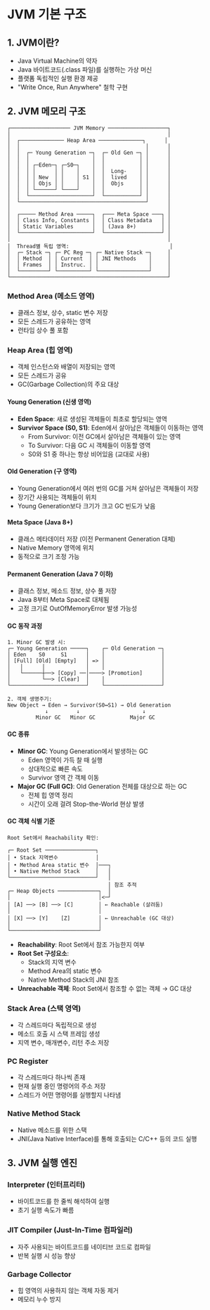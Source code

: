 # JVM 기본 구조

## 1. JVM이란?
- Java Virtual Machine의 약자
- Java 바이트코드(.class 파일)를 실행하는 가상 머신
- 플랫폼 독립적인 실행 환경 제공
- "Write Once, Run Anywhere" 철학 구현

## 2. JVM 메모리 구조

```
┌─────────────────── JVM Memory ───────────────────┐
│                                                  │
│  ┌────────────── Heap Area ──────────────┐      │
│  │                                        │      │
│  │  ┌─ Young Generation ─┐  ┌─ Old Gen ─┐ │      │
│  │  │                    │  │           │ │      │
│  │  │ ┌─Eden─┐ ┌─S0─┐    │  │           │ │      │
│  │  │ │      │ │    │    │  │  Long-    │ │      │
│  │  │ │ New  │ │    │ S1 │  │  lived    │ │      │
│  │  │ │ Objs │ │    │    │  │  Objs     │ │      │
│  │  │ └──────┘ └────┘    │  │           │ │      │
│  │  └────────────────────┘  └───────────┘ │      │
│  └────────────────────────────────────────┘      │
│                                                  │
│  ┌───── Method Area ─────┐  ┌─── Meta Space ───┐ │
│  │ Class Info, Constants │  │ Class Metadata   │ │
│  │ Static Variables      │  │ (Java 8+)        │ │
│  └───────────────────────┘  └──────────────────┘ │
│                                                  │
│  Thread별 독립 영역:                                │
│  ┌─ Stack ─┐ ┌─ PC Reg ─┐ ┌─ Native Stack ─┐     │
│  │ Method  │ │ Current  │ │ JNI Methods    │     │
│  │ Frames  │ │ Instruc. │ │                │     │
│  └─────────┘ └──────────┘ └────────────────┘     │
└──────────────────────────────────────────────────┘
```

### Method Area (메소드 영역)
- 클래스 정보, 상수, static 변수 저장
- 모든 스레드가 공유하는 영역
- 런타임 상수 풀 포함

### Heap Area (힙 영역)
- 객체 인스턴스와 배열이 저장되는 영역
- 모든 스레드가 공유
- GC(Garbage Collection)의 주요 대상

#### Young Generation (신생 영역)
- **Eden Space**: 새로 생성된 객체들이 최초로 할당되는 영역
- **Survivor Space (S0, S1)**: Eden에서 살아남은 객체들이 이동하는 영역
  - From Survivor: 이전 GC에서 살아남은 객체들이 있는 영역
  - To Survivor: 다음 GC 시 객체들이 이동할 영역
  - S0와 S1 중 하나는 항상 비어있음 (교대로 사용)

#### Old Generation (구 영역)
- Young Generation에서 여러 번의 GC를 거쳐 살아남은 객체들이 저장
- 장기간 사용되는 객체들이 위치
- Young Generation보다 크기가 크고 GC 빈도가 낮음

#### Meta Space (Java 8+)
- 클래스 메타데이터 저장 (이전 Permanent Generation 대체)
- Native Memory 영역에 위치
- 동적으로 크기 조정 가능

#### Permanent Generation (Java 7 이하)
- 클래스 정보, 메소드 정보, 상수 풀 저장
- Java 8부터 Meta Space로 대체됨
- 고정 크기로 OutOfMemoryError 발생 가능성

#### GC 동작 과정

```
1. Minor GC 발생 시:
┌─ Young Generation ─────┐    ┌─ Old Generation ─┐
│ Eden    S0     S1      │    │                  │
│ [Full] [Old] [Empty]   │ => │                  │
│   │      │             │    │                  │
│   └──────┼──> [Copy] ──│────> [Promotion]      │
│          └──> [Clear]  │    │                  │
└────────────────────────┘    └──────────────────┘

2. 객체 생명주기:
New Object → Eden → Survivor(S0↔S1) → Old Generation
            ↓         ↓                    ↓
         Minor GC   Minor GC           Major GC
```

#### GC 종류
- **Minor GC**: Young Generation에서 발생하는 GC
  - Eden 영역이 가득 찰 때 실행
  - 상대적으로 빠른 속도
  - Survivor 영역 간 객체 이동
- **Major GC (Full GC)**: Old Generation 전체를 대상으로 하는 GC
  - 전체 힙 영역 정리
  - 시간이 오래 걸려 Stop-the-World 현상 발생

#### GC 객체 식별 기준

```
Root Set에서 Reachability 확인:

┌─ Root Set ────────────────┐
│ • Stack 지역변수            │
│ • Method Area static 변수  │───┐
│ • Native Method Stack     │   │
└───────────────────────────┘   │
                                │ 참조 추적
┌─ Heap Objects ─────────────┐  │
│                            │<─┘
│ [A] ──> [B] ──> [C]        │ ← Reachable (살려둠)
│                            │
│ [X] ──> [Y]    [Z]         │ ← Unreachable (GC 대상)
│                            │
└────────────────────────────┘
```

- **Reachability**: Root Set에서 참조 가능한지 여부
- **Root Set 구성요소**:
  - Stack의 지역 변수
  - Method Area의 static 변수
  - Native Method Stack의 JNI 참조
- **Unreachable 객체**: Root Set에서 참조할 수 없는 객체 → GC 대상

### Stack Area (스택 영역)
- 각 스레드마다 독립적으로 생성
- 메소드 호출 시 스택 프레임 생성
- 지역 변수, 매개변수, 리턴 주소 저장

### PC Register
- 각 스레드마다 하나씩 존재
- 현재 실행 중인 명령어의 주소 저장
- 스레드가 어떤 명령어를 실행할지 나타냄

### Native Method Stack
- Native 메소드를 위한 스택
- JNI(Java Native Interface)를 통해 호출되는 C/C++ 등의 코드 실행

## 3. JVM 실행 엔진

### Interpreter (인터프리터)
- 바이트코드를 한 줄씩 해석하여 실행
- 초기 실행 속도가 빠름

### JIT Compiler (Just-In-Time 컴파일러)
- 자주 사용되는 바이트코드를 네이티브 코드로 컴파일
- 반복 실행 시 성능 향상

### Garbage Collector
- 힙 영역의 사용하지 않는 객체 자동 제거
- 메모리 누수 방지

